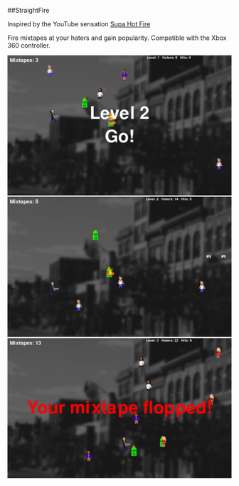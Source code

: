 ##StraightFire

Inspired by the YouTube sensation [Supa Hot Fire](https://www.youtube.com/watch?v=x35P2wTX0zg)

Fire mixtapes at your haters and gain popularity.
Compatible with the Xbox 360 controller.

![](data/screenshot1.png)
![](data/screenshot2.png)
![](data/screenshot3.png)

